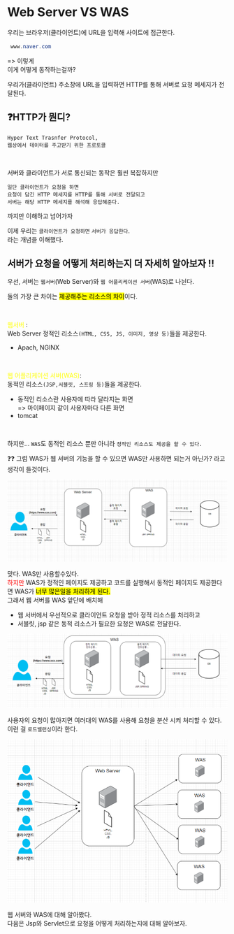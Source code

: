 # Web Server VS WAS

우리는 브라우저(클라이언트)에 URL을 입력해 사이트에 접근한다.

```java
 www.naver.com
```
=> 이렇게 <br>
이게 어떻게 동작하는걸까?

우리가(클라이언트) 주소창에 URL을 입력하면 HTTP를 통해 서버로 요청 메세지가 전달된다.
<br>

## ❓HTTP가 뭔디? 
    
    Hyper Text Trasnfer Protocol, 
    웹상에서 데이터를 주고받기 위한 프로토콜
<br>

서버와 클라이언트가 서로 통신되는 동작은 훨씬 복잡하지만 <br>

    일단 클라이언트가 요청을 하면 
    요청이 담긴 HTTP 메세지를 HTTP를 통해 서버로 전달되고 
    서버는 해당 HTTP 메세지를 해석해 응답해준다.

까지만 이해하고 넘어가자

이제 우리는 `클라이언트가 요청하면` `서버가 응답한다`. <br>
라는 개념을 이해했다.

## 서버가 요청을 어떻게 처리하는지 더 자세히 알아보자 !!

우선, 서버는 `웹서버`(Web Server)와 `웹 어플리케이션 서버`(WAS)로 나뉜다.

둘의 가장 큰 차이는 <mark>제공해주는 리소스의 차이</mark>이다.

<br>

<span style="color : yellow;">웹서버</span> : <br> Web Server  정적인 리소스`(HTML, CSS, JS, 이미지, 영상 등)`들을 제공한다. 

- Apach, NGINX

<br>

<span style="color : yellow;">웹 어플리케이션 서버(WAS)</span>:  <br>
 동적인 리소스`(JSP,서블릿, 스프링 등)`들을 제공한다.

- 동적인 리소스란 사용자에 따라 달라지는 화면 <br>=> 마이페이지 같이  사용자마다 다른 화면
- tomcat

<br>

하지만... `WAS`도 동적인 리소스 뿐만 아니라 `정적인 리소스도 제공을 할 수 있다.` <br>

❓❓ 그럼 WAS가 웹 서버의 기능을 할 수 있으면 WAS만 사용하면 되는거 아닌가? 라고 생각이 들것이다.


![WebServer](/Web/img/Web_Server.png)

맞다. WAS만 사용할수있다. <br>
<span style="color : red;">하지만</span> WAS가 정적인 페이지도 제공하고 코드를 실행해서 동적인 페이지도 제공한다면 WAS가 <mark>너무 많은일을 처리하게 된다.</mark> <br>
 그래서 웹 서버를 WAS 앞단에 배치해 <br>
- 웹 서버에서 우선적으로 클라이언트 요청을 받아 정적 리소스를 처리하고 <br>
- 서블릿, jsp 같은 동적 리소스가 필요한 요청은 WAS로 전달한다.

![WAS](/Web/img/WAS.png)

사용자의 요청이 많아지면 여러대의 WAS를 사용해 요청을 분산 시켜 처리할 수 있다. 이런 걸 `로드밸런싱`이라 한다.

![Load_Balancer](/Web/img/Load_Balancer.png)

웹 서버와 WAS에 대해 알아봤다. <br>
다음은 Jsp와 Servlet으로 요청을 어떻게 처리하는지에 대해 알아보자.
